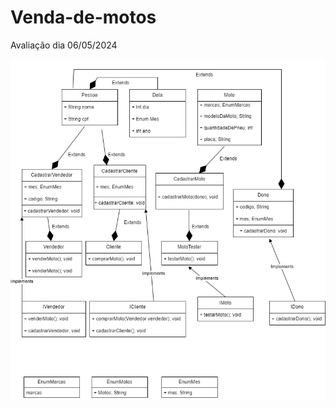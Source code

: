 # Venda-de-motos
Avaliação dia 06/05/2024

<img src="\VendaMotos\src\br\com\catolicapb\assets\Venda de motos.jpg">
